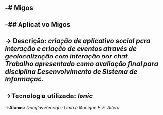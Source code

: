 -# Migos
-
-## Aplicativo Migos
-
-> **Descrição:** *criação de aplicativo social para interação e criação de eventos através de geolocalização com interação por chat. Trabalho apresentado como avaliação final para disciplina Desenvolvimento de Sistema de Informação.*
-
->**Tecnologia utilizada:** *Ionic*
-
->**Alunos:** *Douglas Henrique Lima e Monique E. F. Altero*